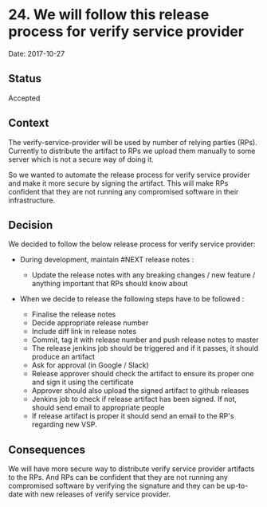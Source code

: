 # 24. We will follow this release process for verify service provider

Date: 2017-10-27

## Status

Accepted

## Context

The verify-service-provider will be used by number of relying parties (RPs).
Currently to distribute the artifact to RPs we upload them manually to some server which is not a secure way of doing it.

So we wanted to automate the release process for verify service provider and make it more secure by signing the artifact. 
This will make RPs confident that they are not running any compromised software in their infrastructure.

## Decision

We decided to follow the below release process for verify service provider:

* During development, maintain #NEXT release notes :
    - Update the release notes with any breaking changes / new feature / anything important that RPs should know about

* When we decide to release the following steps have to be followed :
    - Finalise the release notes
    - Decide appropriate release number
    - Include diff link in release notes
    - Commit, tag it with release number and push release notes to master
    - The release jenkins job should be triggered and if it passes, it should produce an artifact
    - Ask for approval (in Google / Slack)
    - Release approver should check the artifact to ensure its proper one and sign it using the certificate 
    - Approver should also upload the signed artifact to github releases
    - Jenkins job to check if release artifact has been signed. If not, should send email to appropriate people
    - If release artifact is proper it should send an email to the RP's regarding new VSP.

## Consequences

We will have more secure way to distribute verify service provider artifacts to the RPs.
And RPs can be confident that they are not running any compromised software  by verifying the signature 
and they can be up-to-date with new releases of verify service provider.

